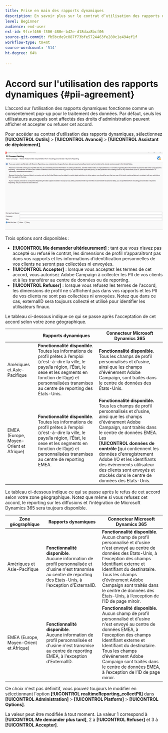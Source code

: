 ```yaml
---
title: Prise en main des rapports dynamiques
description: En savoir plus sur le contrat d’utilisation des rapports dynamiques
level: Beginner
audience: end-user
exl-id: 9fcef466-f306-480e-b42e-d18daa8bcf06
source-git-commit: fb5bcde9c087f73bfe5724463fe280c1e494ef1f
workflow-type: tm+mt
source-wordcount: '514'
ht-degree: 64%

---
```


# Accord sur l&#39;utilisation des rapports dynamiques {#pii-agreement}

L’accord sur l’utilisation des rapports dynamiques fonctionne comme un consentement pop-up pour le traitement des données. Par défaut, seuls les utilisateurs auxquels sont affectés des droits d&#39;administration peuvent afficher et accepter ou refuser cet accord.

Pour accéder au contrat d’utilisation des rapports dynamiques, sélectionnez **[!UICONTROL Outils]** > **[!UICONTROL Avancé]** > **[!UICONTROL Assistant de déploiement]**.

![](assets/pii-agreement.png)

Trois options sont disponibles :

* **[!UICONTROL Me demander ultérieurement]** : tant que vous n’avez pas accepté ou refusé le contrat, les dimensions de profil n’apparaîtront pas dans vos rapports et les informations d’identification personnelles de vos clients ne seront pas collectées ni envoyées.
* **[!UICONTROL Accepter]** : lorsque vous acceptez les termes de cet accord, vous autorisez Adobe Campaign à collecter les PII de vos clients et à les transférer au centre de données ou de reporting.
* **[!UICONTROL Refuser]** : lorsque vous refusez les termes de l&#39;accord, les dimensions de profil ne s&#39;affichent pas dans vos rapports et les PII de vos clients ne sont pas collectées ni envoyées. Notez que dans ce cas, externalID sera toujours collecté et utilisé pour identifier les utilisateurs finaux.

Le tableau ci-dessous indique ce qui se passe après l&#39;acceptation de cet accord selon votre zone géographique.

|  | Rapports dynamiques | Connecteur Microsoft Dynamics 365 |
|---|---|---|
| Amériques et Asie-Pacifique | **Fonctionnalité disponible**. <br>Toutes les informations de profil prêtes à l’emploi (c’est-à-dire la ville, le pays/la région, l’État, le sexe et les segments en fonction de l’âge) et personnalisées transmises au centre de reporting des États-Unis. | **Fonctionnalité disponible**. <br>Tous les champs de profil personnalisés et d&#39;usine, ainsi que les champs d&#39;événement Adobe Campaign, sont traités dans le centre de données des États-Unis. |
| EMEA (Europe, Moyen-Orient et Afrique) | **Fonctionnalité disponible**. <br>Toutes les informations de profil prêtes à l’emploi (c’est-à-dire la ville, le pays/la région, l’État, le sexe et les segments en fonction de l’âge) et personnalisées transmises au centre de reporting EMEA. | **Fonctionnalité disponible.** <br>Tous les champs de profil personnalisés et d&#39;usine, ainsi que les champs d&#39;événement Adobe Campaign, sont traités dans le centre de données EMEA. Les <br>**[!UICONTROL données de contrôle &#x200B;]**&#x200B;qui contiennent les données d&#39;enregistrement Adobe I/O et les identifiants des événements utilisateur des clients sont envoyés et stockés dans le centre de données des Etats-Unis. |

Le tableau ci-dessous indique ce qui se passe après le refus de cet accord selon votre zone géographique. Notez que même si vous refusez cet accord, le reporting sur les diffusions et l&#39;intégration de Microsoft Dynamics 365 sera toujours disponible.

| Zone géographique | Rapports dynamiques | Connecteur Microsoft Dynamics 365 |
|---|---|---|
| Amériques et Asie-Pacifique | **Fonctionnalité disponible**. <br> Aucune information de profil personnalisée et d&#39;usine n&#39;est transmise au centre de reporting des Etats-Unis, à l&#39;exception d&#39;ExternalID. | **Fonctionnalité disponible**. <br>Aucun champ de profil personnalisé et d&#39;usine n&#39;est envoyé au centre de données des Etats-Unis, à l&#39;exception des champs Identifiant externe et Identifiant du destinataire. <br>Tous les champs d’événement Adobe Campaign sont traités dans le centre de données des États-Unis, à l’exception de l’ID de page miroir. |
| EMEA (Europe, Moyen-Orient et Afrique) | **Fonctionnalité disponible**. <br>Aucune information de profil personnalisée et d&#39;usine n&#39;est transmise au centre de reporting EMEA, à l&#39;exception d&#39;ExternalID. | **Fonctionnalité disponible.** <br>Aucun champ de profil personnalisé et d&#39;usine n&#39;est envoyé au centre de données EMEA, à l&#39;exception des champs Identifiant externe et Identifiant du destinataire. <br>Tous les champs d’événement Adobe Campaign sont traités dans le centre de données EMEA, à l’exception de l’ID de page miroir. |

Ce choix n&#39;est pas définitif, vous pouvez toujours le modifier en sélectionnant l&#39;option **[!UICONTROL realtimeReporting_collectPII]** dans **[!UICONTROL Administration]** > **[!UICONTROL Platform]** > **[!UICONTROL Options]**.

La valeur peut être modifiée à tout moment. La valeur 1 correspond à **[!UICONTROL Me demander plus tard]**, 2 à **[!UICONTROL Refuser]** et 3 à **[!UICONTROL Accepter]**.
